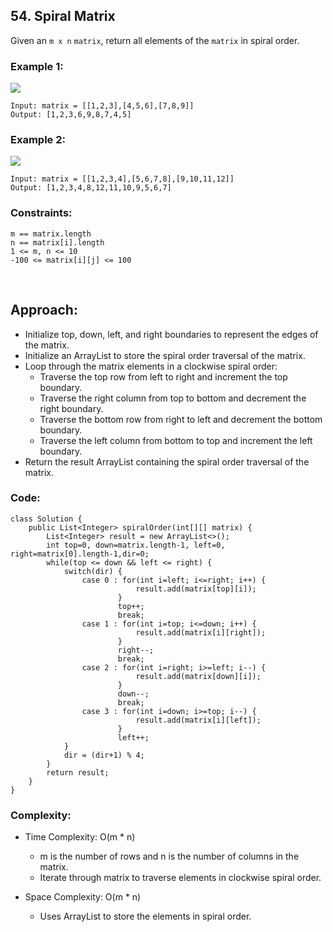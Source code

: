 ## 54. Spiral Matrix    

Given an ```m x n``` ```matrix```, return all elements of the ```matrix``` in spiral order.    

### Example 1:    
<img src="https://assets.leetcode.com/uploads/2020/11/13/spiral1.jpg">    

```
Input: matrix = [[1,2,3],[4,5,6],[7,8,9]]
Output: [1,2,3,6,9,8,7,4,5]
```    

### Example 2:    
<img src="https://assets.leetcode.com/uploads/2020/11/13/spiral.jpg">   
   
```
Input: matrix = [[1,2,3,4],[5,6,7,8],[9,10,11,12]]
Output: [1,2,3,4,8,12,11,10,9,5,6,7]
```    

### Constraints:    
```
m == matrix.length
n == matrix[i].length
1 <= m, n <= 10
-100 <= matrix[i][j] <= 100
```   

<br>  

## Approach:   
* Initialize top, down, left, and right boundaries to represent the edges of the matrix.
* Initialize an ArrayList to store the spiral order traversal of the matrix.
* Loop through the matrix elements in a clockwise spiral order:
  * Traverse the top row from left to right and increment the top boundary.
  * Traverse the right column from top to bottom and decrement the right boundary.
  * Traverse the bottom row from right to left and decrement the bottom boundary.
  * Traverse the left column from bottom to top and increment the left boundary.
* Return the result ArrayList containing the spiral order traversal of the matrix.


### Code:  
```
class Solution {
    public List<Integer> spiralOrder(int[][] matrix) {
        List<Integer> result = new ArrayList<>();
        int top=0, down=matrix.length-1, left=0, right=matrix[0].length-1,dir=0;
        while(top <= down && left <= right) {
            switch(dir) {
                case 0 : for(int i=left; i<=right; i++) {
                            result.add(matrix[top][i]);
                        }
                        top++;
                        break;
                case 1 : for(int i=top; i<=down; i++) {
                            result.add(matrix[i][right]);
                        }
                        right--;
                        break;
                case 2 : for(int i=right; i>=left; i--) {
                            result.add(matrix[down][i]);
                        }
                        down--;
                        break;
                case 3 : for(int i=down; i>=top; i--) {
                            result.add(matrix[i][left]);
                        }
                        left++;
            }
            dir = (dir+1) % 4;
        }
        return result;
    }
}
```   


### Complexity:    
* Time Complexity: O(m * n)    
    * m is the number of rows and n is the number of columns in the matrix. 
    * Iterate through matrix to traverse elements in clockwise spiral order.

* Space Complexity: O(m * n)   
    * Uses ArrayList to store the elements in spiral order.    
